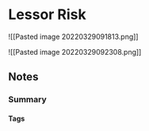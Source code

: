 # Lessor Risk

![[Pasted image 20220329091813.png]]

![[Pasted image 20220329092308.png]]


## Notes





### Summary 




#### Tags

